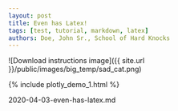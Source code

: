 ```yaml
---
layout: post
title: Even has Latex!
tags: [test, tutorial, markdown, latex]
authors: Doe, John Sr., School of Hard Knocks
---
```


![Download instructions image]({{ site.url }}/public/images/big_temp/sad_cat.png)

{% include plotly_demo_1.html %}

2020-04-03-even-has-latex.md
